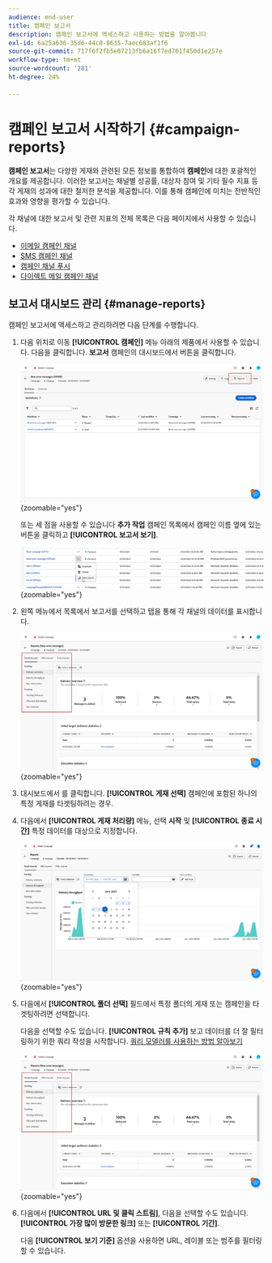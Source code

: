 ```yaml
---
audience: end-user
title: 캠페인 보고서
description: 캠페인 보고서에 액세스하고 사용하는 방법을 알아봅니다
exl-id: 6a25a636-35d6-44c8-8635-7aec683af1f6
source-git-commit: 717f6f2fb5e07213fb6a16f7ed701f450d1e257e
workflow-type: tm+mt
source-wordcount: '281'
ht-degree: 24%

---
```


# 캠페인 보고서 시작하기 {#campaign-reports}

<!-- CAN BE REMOVED___
>[!CONTEXTUALHELP]
>id="acw_campaign_reporting_sending"
>title="Reporting Sending"
>abstract="The Sending tab within your report provides in-depth insights into your visitors' interactions with your deliveries and any potential errors they may have encountered."

>[!CONTEXTUALHELP]
>id="acw_campaign_reporting_tracking"
>title="Reporting tracking"
>abstract="The Tracking tab within your report offers valuable data, including recipient behavior per link, breakdown of opens and clicks, as well as detailed information about the most frequently clicked URLs during a delivery."
-->

**캠페인 보고서**&#x200B;는 다양한 게재와 관련된 모든 정보를 통합하여 **캠페인**&#x200B;에 대한 포괄적인 개요를 제공합니다. 이러한 보고서는 채널별 성공률, 대상자 참여 및 기타 필수 지표 등 각 게재의 성과에 대한 철저한 분석을 제공합니다. 이를 통해 캠페인에 미치는 전반적인 효과와 영향을 평가할 수 있습니다.

각 채널에 대한 보고서 및 관련 지표의 전체 목록은 다음 페이지에서 사용할 수 있습니다.

* [이메일 캠페인 채널](campaign-reports-email.md)
* [SMS 캠페인 채널](campaign-reports-sms.md)
* [캠페인 채널 푸시](campaign-reports-push.md)
* [다이렉트 메일 캠페인 채널](campaign-reports-direct-mail.md)

## 보고서 대시보드 관리 {#manage-reports}

캠페인 보고서에 액세스하고 관리하려면 다음 단계를 수행합니다.

1. 다음 위치로 이동 **[!UICONTROL 캠페인]** 메뉴 아래의 제품에서 사용할 수 있습니다. 다음을 클릭합니다. **보고서** 캠페인의 대시보드에서 버튼을 클릭합니다.

   ![](assets/manage_campaign_report_2.png){zoomable=&quot;yes&quot;}

   또는 세 점을 사용할 수 있습니다 **추가 작업** 캠페인 목록에서 캠페인 이름 옆에 있는 버튼을 클릭하고 **[!UICONTROL 보고서 보기]**.

   ![](assets/manage_campaign_report_1.png){zoomable=&quot;yes&quot;}

1. 왼쪽 메뉴에서 목록에서 보고서를 선택하고 탭을 통해 각 채널의 데이터를 표시합니다.

   ![](assets/manage_campaign_report_4.png){zoomable=&quot;yes&quot;}

1. 대시보드에서 를 클릭합니다. **[!UICONTROL 게재 선택]** 캠페인에 포함된 하나의 특정 게재를 타겟팅하려는 경우.

1. 다음에서 **[!UICONTROL 게재 처리량]** 메뉴, 선택 **시작** 및 **[!UICONTROL 종료 시간]** 특정 데이터를 대상으로 지정합니다.

   ![](assets/manage_campaign_report_3.png){zoomable=&quot;yes&quot;}

1. 다음에서 **[!UICONTROL 폴더 선택]** 필드에서 특정 폴더의 게재 또는 캠페인을 타겟팅하려면 선택합니다.

   다음을 선택할 수도 있습니다. **[!UICONTROL 규칙 추가]** 보고 데이터를 더 잘 필터링하기 위한 쿼리 작성을 시작합니다. [쿼리 모델러를 사용하는 방법 알아보기](../query/query-modeler-overview.md)

   ![](assets/manage_campaign_report_4.png){zoomable=&quot;yes&quot;}

1. 다음에서 **[!UICONTROL URL 및 클릭 스트림]**, 다음을 선택할 수도 있습니다. **[!UICONTROL 가장 많이 방문한 링크]** 또는 **[!UICONTROL 기간]**.

   다음 **[!UICONTROL 보기 기준]** 옵션을 사용하면 URL, 레이블 또는 범주를 필터링할 수 있습니다.
